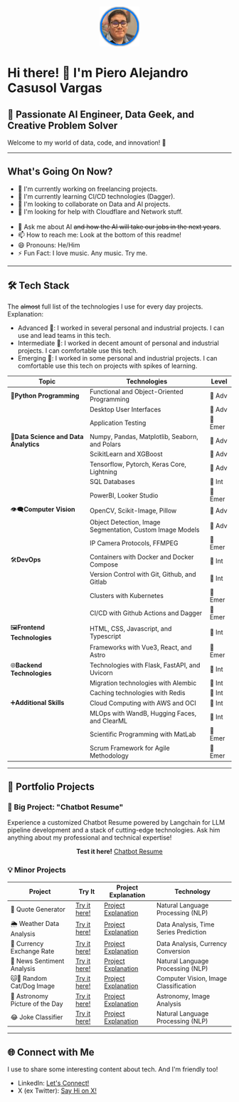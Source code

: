 <p align="center">
  <img src="assets/profile.png" alt="Piero Casusol">
</p>

# Hi there! 👋 I'm Piero Alejandro Casusol Vargas

## 🚀 Passionate AI Engineer, Data Geek, and Creative Problem Solver

Welcome to my world of data, code, and innovation! 🌟

___

## What's Going On Now?

- 🔭 I'm currently working on freelancing projects.
- 🌱 I'm currently learning CI/CD technologies (Dagger).
- 👯 I'm looking to collaborate on Data and AI projects.
- 🤔 I'm looking for help with Cloudflare and Network stuff.
<br><br>
- 💬 Ask me about AI ~~and how the AI will take our jobs in the next years~~.
- 📫 How to reach me: Look at the bottom of this readme!
- 😄 Pronouns: He/Him
- ⚡ Fun Fact: I love music. Any music. Try me.

___

## 🛠️ Tech Stack
The ~~almost~~ full list of the technologies I use for every day projects. Explanation:

- Advanced 🚀: I worked in several personal and industrial projects. I can use and lead teams in this tech.
- Intermediate 🧐: I worked in decent amount of personal and industrial projects. I can comfortable use this tech.
- Emerging 🌱: I worked in some personal and industrial projects. I can comfortable use this tech on projects with spikes of learning.

| Topic                            | Technologies                                               | Level              |
|----------------------------------|------------------------------------------------------------|--------------------|
| 🐍**Python Programming**             | Functional and Object-Oriented Programming                | 🚀 Adv         |
|                                   | Desktop User Interfaces                                     | 🚀 Adv         |
|                                   | Application Testing                                        |   🌱 Emer       |
| 🧪**Data Science and Data Analytics**  | Numpy, Pandas, Matplotlib, Seaborn, and Polars            | 🚀 Adv         |
|                                   | ScikitLearn and XGBoost                                    | 🚀 Adv         |
|                                   | Tensorflow, Pytorch, Keras Core, Lightning                | 🚀 Adv         |
|                                   | SQL Databases                                              | 🧐 Int    |
|                                   | PowerBI, Looker Studio                                     | 🌱 Emer        |
| 👁‍🗨**Computer Vision**                  | OpenCV, Scikit-Image, Pillow                               | 🚀 Adv         |
|                                   | Object Detection, Image Segmentation, Custom Image Models | 🚀 Adv         |
|                                   | IP Camera Protocols, FFMPEG                               | 🌱 Emer        |
| 🛠️**DevOps**                          | Containers with Docker and Docker Compose                 | 🧐 Int    |
|                                   | Version Control with Git, Github, and Gitlab              | 🧐 Int    |
|                                   | Clusters with Kubernetes                                   | 🌱 Emer        |
|                                   | CI/CD with Github Actions and Dagger                       | 🌱 Emer        |
| 🖼️**Frontend Technologies**             | HTML, CSS, Javascript, and Typescript                      | 🧐 Int    |
|                                   | Frameworks with Vue3, React, and Astro                     | 🌱 Emer        |
| 🌐**Backend Technologies**              | Technologies with Flask, FastAPI, and Uvicorn              | 🧐 Int    |
|                                   | Migration technologies with Alembic                        | 🧐 Int    |
|                                   | Caching technologies with Redis                           | 🧐 Int    |
| ➕**Additional Skills**                | Cloud Computing with AWS and OCI                          | 🧐 Int         |
|                                   | MLOps with WandB, Hugging Faces, and ClearML               | 🧐 Int         |
|                                   | Scientific Programming with MatLab                         | 🌱 Emer        |
|                                   | Scrum Framework for Agile Methodology                      | 🌱 Emer        |

___
## 🎨 Portfolio Projects

### 💼 Big Project: "Chatbot Resume"
Experience a customized Chatbot Resume powered by Langchain for LLM pipeline development and a stack of cutting-edge technologies. Ask him anything about my professional and technical expertise!
<p align="center">
<strong>Test it here!</strong> <a href="#">Chatbot Resume</a>
</p>

### 💡 Minor Projects

| Project                     | Try It                                          | Project Explanation                       | Technology                              |
|-----------------------------|----------------------------------------------------|--------------------------------------------|-----------------------------------------|
| 📜 Quote Generator             | [Try it here!](#)                                   | [Project Explanation](#)                  | Natural Language Processing (NLP)     |
| 🌦️ Weather Data Analysis       | [Try it here!](#)                                   | [Project Explanation](#)                  | Data Analysis, Time Series Prediction  |
| 💱 Currency Exchange Rate      | [Try it here!](#)                                   | [Project Explanation](#)                  | Data Analysis, Currency Conversion     |
| 📰 News Sentiment Analysis     | [Try it here!](#)                                   | [Project Explanation](#)                  | Natural Language Processing (NLP)     |
| 🐱🐶 Random Cat/Dog Image       | [Try it here!](#)                                   | [Project Explanation](#)                  | Computer Vision, Image Classification  |
| 🌌 Astronomy Picture of the Day| [Try it here!](#)                                   | [Project Explanation](#)                  | Astronomy, Image Analysis               |
| 😂 Joke Classifier             | [Try it here!](#)                                   | [Project Explanation](#)                  | Natural Language Processing (NLP)     |
___


## 🌐 Connect with Me
I use to share some interesting content about tech. And I'm friendly too!

- LinkedIn: [Let's Connect!](https://www.linkedin.com/in/pierocasusol/)
- X (ex Twitter): [Say Hi on X!](https://twitter.com/PieroCV8)